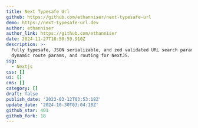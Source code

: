 ```yaml
---
title: Next Typesafe Url
github: https://github.com/ethanniser/next-typesafe-url
demo: https://next-typesafe-url.dev
author: ethanniser
author_link: https://github.com/ethanniser
date: 2024-11-27T18:50:59.910Z
description: >-
  Fully typesafe, JSON serializable, and zod validated URL search params,
  dynamic route params, and routing for NextJS.
ssg:
  - Nextjs
css: []
ui: []
cms: []
category: []
draft: false
publish_date: '2023-03-12T03:53:18Z'
update_date: '2024-10-30T03:04:18Z'
github_star: 401
github_fork: 18
---
```

